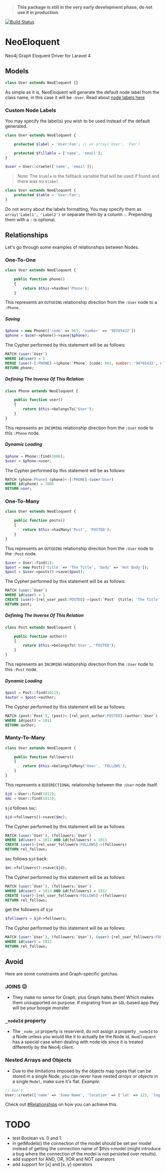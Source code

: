 > **This package is still in the very early development phase, do not use it in production.**

[![Build Status](https://travis-ci.org/Vinelab/NeoEloquent.svg?branch=master)](https://travis-ci.org/Vinelab/NeoEloquent)

# NeoEloquent

Neo4j Graph Eloquent Driver for Laravel 4

## Models

```php
class User extends NeoEloquent {}
```

As simple as it is, NeoEloquent will generate the default node label from the class name,
in this case it will be `:User`. Read about [node labels here](http://docs.neo4j.org/chunked/stable/rest-api-node-labels.html)

### Custom Node Labels

You may specify the label(s) you wish to be used instead of the default generated.

```php
class User extends NeoEloquent {

    protected $label = 'User:Fan'; // or array('User', 'Fan')

    protected $fillable = ['name', 'email'];
}

$user = User::craete(['name', 'email']);
```

> Note: The `$table` is the fallback variable that will be used if found and there was no `$label`.

```php
class User extends NeoEloquent {
    protected $table = 'User:Fan';
}
```

Do not worry about the labels formatting, You may specify them as `array('Label1', 'Label2')` or separate them by a column `:`. Prepending them with a `:` is optional.

## Relationships

Let's go through some examples of relationships between Nodes.

### One-To-One

```php
class User extends NeoEloquent {

    public function phone()
    {
        return $this->hasOne('Phone');
    }
```
This represents an `OUTGOING` relationship direction from the `:User` node to a `:Phone`.

##### Saving

```php
$phone = new Phone(['code' => 961, 'number' => '98765432'])
$phone = $user->phone()->save($phone);
```

The Cypher performed by this statement will be as follows:

```sql
MATCH (user:`User`)
WHERE id(user) = 1
MERGE (user)-[:PHONE]->(phone:`Phone` {code: 961, number: '98765432', created_at: 7543788, updated_at: 7543788})
RETURN phone;
```

##### Defining The Inverse Of This Relation

```php
class Phone extends NeoEloquent {

    public function user()
    {
        return $this->belongsTo('User');
    }
}
```

This represents an `INCOMING` relationship direction from
the `:User` node to this `:Phone` node.

##### Dynamic Loading

```php
$phone = Phone::find(1006);
$user = $phone->user;
```

The Cypher performed by this statement will be as follows:

```sql
MATCH (phone:Phone) (phone)<-[:PHONE]-(user:User)
WHERE id(phone) = 1006
RETURN user;
```

### One-To-Many

```php
class User extends NeoEloquent {

    public function posts()
    {
        return $this->hasMany('Post', 'POSTED');
    }
}
```

This represents an `OUTGOING` relationship direction
from the `:User` node to the `:Post` node.

```php
$user = User::find(1);
$post = new Post(['title' => 'The Title', 'body' => 'Hot Body']);
$post = $user->posts()->save($post);
```

The Cypher performed by this statement will be as follows:

```sql
MATCH (user:`User`)
WHERE id(user) = 1
CREATE (user)-[rel_user_post:POSTED]->(post:`Post` {title: 'The Title', body: 'Hot Body', created_at: '15-05-2014', updated_at: '15-05-2014'})
RETURN post;
```

##### Defining The Inverse Of This Relation

```php
class Post extends NeoEloquent {

    public function author()
    {
        return $this->belongsTo('User', 'POSTED');
    }
}
```

This represents an `INCOMING` relationship direction from
the `:User` node to this `:Post` node.

##### Dynamic Loading

```php
$post = Post::find(1011);
$autor = $post->author;
```

The Cypher performed by this statement will be as follows:

```sql
MATCH (post:`Post`), (post)<-[rel_post_author:POSTED]-(author:`User`)
WHERE id(post) = 1011
RETURN author;
```

### Manty-To-Many

```php
class User extends NeoEloquent {

    public function followers()
    {
        return $this->belongsToMany('User', 'FOLLOWS');
    }
}
```

This represents a `BIDIRECTIONAL` relationship
between the `:User` node itself.

```php
$jd = User::find(1012);
$mc = User::find(1013);
```

`$jd` follows `$mc`:

```php
$jd->followers()->save($mc);
```

The Cypher performed by this statement will be as follows:

```sql
MATCH (user:`User`), (followers:`User`)
WHERE id(user) = 1012 AND id(followers) = 1013
CREATE (user)-[rel_user_followers:FOLLOWS]->(followers)
RETURN rel_follows;
```

`$mc` follows `$jd` back:

```php
$mc->followers()->save($jd);
```

The Cypher performed by this statement will be as follows:

```sql
MATCH (user:`User`), (followers:`User`)
WHERE id(user) = 1013 AND id(followers) = 1012
CREATE (user)-[rel_user_followers:FOLLOWS]->(followers)
RETURN rel_follows;
```

get the followers of `$jd`

```php
$followers = $jd->followers;
```

The Cypher performed by this statement will be as follows:

```sql
MATCH (user:`User`), (followers:`User`), (user)-[rel_user_followers:FOLLOWS]-(followers)
WHERE id(user) = 1012
RETURN rel_follows;
```
## Avoid

Here are some constraints and Graph-specific gotchas.

### JOINS :confounded:

- They make no sense for Graph, plus Graph hates them!
Which makes them unsupported on purpose. If migrating from an `SQL`-based app
they will be your boogie monster.

### `_nodeId` property

- The `_node_id` property is reserverd, do not assign a property `_nodeId` to a Node unless you would like it to actually be the Node id,
`NeoEloquent` has a special case when dealing with node ids since it is treated differently
by the Neo4j client.

### Nested Arrays and Objects

- Due to the limitations imposed by the objects map types that can be stored in a single Node,
you can never have nested *arrays* or *objects* in a single `Model`,
make sure it's flat. *Example:*

```php
// Don't
User::create(['name' => 'Some Name', 'location' => ['lat' => 123, 'lng'=> -123 ] ]);
```

Check out [#Relationships](#Relationships) on how you can achieve this.

# TODO
- test Boolean vs. 0 and 1.
- in getModels() the connection of the model should be set per model instead of getting
the connection name of $this->model (might introduce a bug where the connection of the model
    is not persisted over results).
- add support for AND, OR, XOR and NOT operators
- add support for [x] and [x..y] operators
